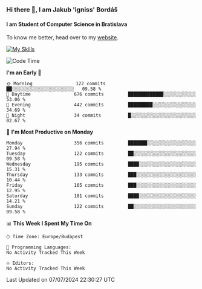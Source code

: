 ### Hi there 👋, I am Jakub 'igniss' Bordáš

#### I am Student of Computer Science in Bratislava
To know me better, head over to my [website](https://bordas.sk).

[![My Skills](https://skillicons.dev/icons?i=js,html,css,figma,svelte,java,kotlin,python,postgresql,typescript,nest,nodejs)](https://bordas.sk)


<!--START_SECTION:waka-->
![Code Time](http://img.shields.io/badge/Code%20Time-1%2C484%20hrs%2041%20mins-blue)

**I'm an Early 🐤** 

```text
🌞 Morning                122 commits         ██░░░░░░░░░░░░░░░░░░░░░░░   09.58 % 
🌆 Daytime                676 commits         █████████████░░░░░░░░░░░░   53.06 % 
🌃 Evening                442 commits         █████████░░░░░░░░░░░░░░░░   34.69 % 
🌙 Night                  34 commits          █░░░░░░░░░░░░░░░░░░░░░░░░   02.67 % 
```
📅 **I'm Most Productive on Monday** 

```text
Monday                   356 commits         ███████░░░░░░░░░░░░░░░░░░   27.94 % 
Tuesday                  122 commits         ██░░░░░░░░░░░░░░░░░░░░░░░   09.58 % 
Wednesday                195 commits         ████░░░░░░░░░░░░░░░░░░░░░   15.31 % 
Thursday                 133 commits         ███░░░░░░░░░░░░░░░░░░░░░░   10.44 % 
Friday                   165 commits         ███░░░░░░░░░░░░░░░░░░░░░░   12.95 % 
Saturday                 181 commits         ████░░░░░░░░░░░░░░░░░░░░░   14.21 % 
Sunday                   122 commits         ██░░░░░░░░░░░░░░░░░░░░░░░   09.58 % 
```


📊 **This Week I Spent My Time On** 

```text
🕑︎ Time Zone: Europe/Budapest

💬 Programming Languages: 
No Activity Tracked This Week

🔥 Editors: 
No Activity Tracked This Week
```


 Last Updated on 07/07/2024 22:30:27 UTC
<!--END_SECTION:waka-->
